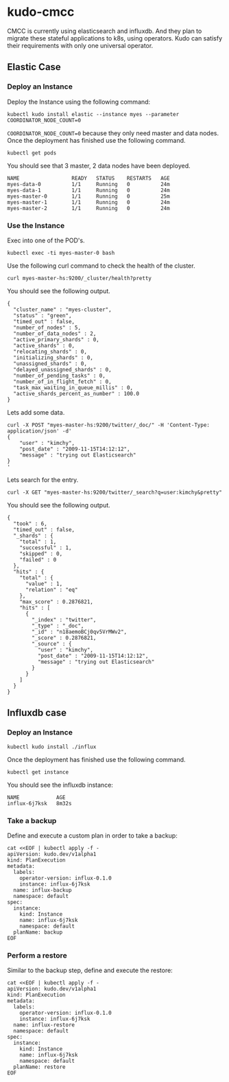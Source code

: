 # kudo-cmcc

CMCC is currently using elasticsearch and influxdb. And they plan to migrate these stateful applications to k8s, using operators. Kudo can satisfy their requirements with only one universal operator. 

## Elastic Case

### Deploy an Instance
Deploy the Instance using the following command:
```
kubectl kudo install elastic --instance myes --parameter COORDINATOR_NODE_COUNT=0
```
`COORDINATOR_NODE_COUNT=0` because they only need master and data nodes.
Once the deployment has finished use the following command.
```
kubectl get pods
```
You should see that 3 master, 2 data nodes have been deployed.
```
NAME                 READY   STATUS    RESTARTS   AGE
myes-data-0          1/1     Running   0          24m
myes-data-1          1/1     Running   0          24m
myes-master-0        1/1     Running   0          25m
myes-master-1        1/1     Running   0          24m
myes-master-2        1/1     Running   0          24m
```

### Use the Instance
Exec into one of the POD's.
```
kubectl exec -ti myes-master-0 bash
```

Use the following curl command to check the health of the cluster.
```
curl myes-master-hs:9200/_cluster/health?pretty
```

You should see the following output.
```
{
  "cluster_name" : "myes-cluster",
  "status" : "green",
  "timed_out" : false,
  "number_of_nodes" : 5,
  "number_of_data_nodes" : 2,
  "active_primary_shards" : 0,
  "active_shards" : 0,
  "relocating_shards" : 0,
  "initializing_shards" : 0,
  "unassigned_shards" : 0,
  "delayed_unassigned_shards" : 0,
  "number_of_pending_tasks" : 0,
  "number_of_in_flight_fetch" : 0,
  "task_max_waiting_in_queue_millis" : 0,
  "active_shards_percent_as_number" : 100.0
}
```

Lets add some data.
```
curl -X POST "myes-master-hs:9200/twitter/_doc/" -H 'Content-Type: application/json' -d'
{
    "user" : "kimchy",
    "post_date" : "2009-11-15T14:12:12",
    "message" : "trying out Elasticsearch"
}
'
```

Lets search for the entry.
```
curl -X GET "myes-master-hs:9200/twitter/_search?q=user:kimchy&pretty"
```

You should see the following output.
```
{
  "took" : 6,
  "timed_out" : false,
  "_shards" : {
    "total" : 1,
    "successful" : 1,
    "skipped" : 0,
    "failed" : 0
  },
  "hits" : {
    "total" : {
      "value" : 1,
      "relation" : "eq"
    },
    "max_score" : 0.2876821,
    "hits" : [
      {
        "_index" : "twitter",
        "_type" : "_doc",
        "_id" : "n18aemoBCj0qv5VrMWv2",
        "_score" : 0.2876821,
        "_source" : {
          "user" : "kimchy",
          "post_date" : "2009-11-15T14:12:12",
          "message" : "trying out Elasticsearch"
        }
      }
    ]
  }
}
```

## Influxdb case
### Deploy an Instance

```
kubectl kudo install ./influx
```

Once the deployment has finished use the following command.
```
kubectl get instance
```
You should see the influxdb instance:
```
NAME            AGE
influx-6j7ksk   8m32s
```

### Take a backup

Define and execute a custom plan in order to take a backup:
```
cat <<EOF | kubectl apply -f -
apiVersion: kudo.dev/v1alpha1
kind: PlanExecution
metadata:
  labels:
    operator-version: influx-0.1.0
    instance: influx-6j7ksk
  name: influx-backup
  namespace: default
spec:
  instance:
    kind: Instance
    name: influx-6j7ksk
    namespace: default
  planName: backup
EOF
```

### Perform a restore

Similar to the backup step, define and execute the restore:
```
cat <<EOF | kubectl apply -f -
apiVersion: kudo.dev/v1alpha1
kind: PlanExecution
metadata:
  labels:
    operator-version: influx-0.1.0
    instance: influx-6j7ksk
  name: influx-restore
  namespace: default
spec:
  instance:
    kind: Instance
    name: influx-6j7ksk
    namespace: default
  planName: restore
EOF
```